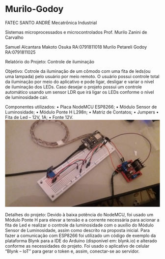 # Murilo-Godoy
FATEC SANTO ANDRÉ
Mecatrônica Industrial

 Sistemas microprocessados e microcontrolados
Prof. Murilo Zanini de Carvalho

Samuel Alcantara Makoto Osuka         RA:0791811018
Murilo Petareli Godoy                 RA:0791811025


Relatório do Projeto: Controle de iluminação

Objetivo:
  Cotrole da iluminação de um cômodo com uma fita de leds(ou uma lampada) pelo usuário por meio remoto. O usuário possui controle total da iluminação por meio do aplicativo e pode ligar, desligar e variar o nível de iluminação dos LEDs. Caso desejar o projeto possui um controle automático usando um sensor LDR que irá ligar os LEDs conforme o nível de luminosidade cair.

Componentes utilizados:
•	Placa NodeMCU ESP8266;
•	Módulo Sensor de Luminosidade;
•	Módulo Ponte H L298n;
•	Matriz de Contatos;
•	Jumpers 
•	Fita de Led – 12V, 1A;
•	Fonte 12V.
![montagem final](https://raw.githubusercontent.com/murilogodoy/Murilo-Godoy/master/montagem%20final.jpeg)

Detalhes do projeto: 
Devido à baixa potência do NodeMCU, foi usado um Módulo Ponte H para elevar a tensão e a corrente necessária para acionar a fita de Led e realizar o controle da luminosidade com o auxílio do Módulo Sensor de Luminosidade, assim como descrito na proposta inicial.
Para fazer a comunicação com ESP8266 foi utilizado um código de exemplo da plataforma Blynk para a IDE do Arduino (disponível em: blynk.io) e alterado conforme as necessidades do projeto. 
Foi usado o aplicativo de celular “Blynk – IoT” para gerar o token e, assim, conectar-se ao servidor.

